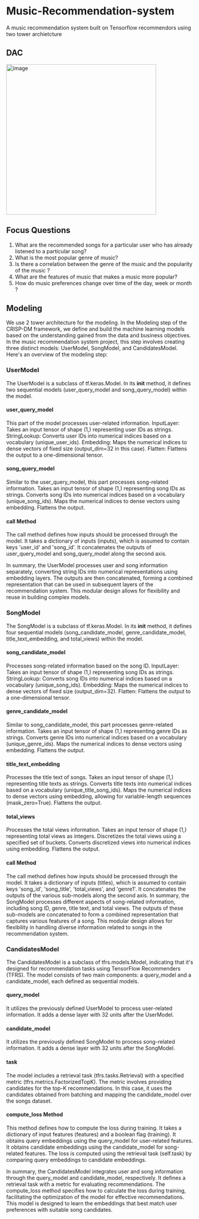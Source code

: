 # Music-Recommendation-system
A music recommendation system built on Tensorflow recommendors using two tower archietcture

## DAC
<img width="401" alt="image" src="https://github.com/diyaliza/Music-Recommendation-system/assets/120042912/8c1682f8-ff68-4de0-9fca-77766b4e256b">

## Focus Questions
1. What are the recommended songs for a particular user who has already listened to a particular song?
2. What is the most popular genre of music?
3. Is there a correlation between the genre of the music and the popularity of the music ?
4. What are the features of music that makes a music more popular?
5. How do music preferences change over time of the day, week or month ?

## Modeling
 
We use 2 tower architecture for the modeling. In the Modeling step of the CRISP-DM framework, we define and build the machine learning models based on the understanding gained from the data and business objectives. In the music recommendation system project, this step involves creating three distinct models: UserModel, SongModel, and CandidatesModel. Here's an overview of the modeling step:

### UserModel
The UserModel is a subclass of tf.keras.Model. In its __init__ method, it defines two sequential models (user_query_model and song_query_model) within the model. 
#### user_query_model
This part of the model processes user-related information. 
InputLayer: Takes an input tensor of shape (1,) representing user IDs as strings. 
StringLookup: Converts user IDs into numerical indices based on a vocabulary (unique_user_ids).
Embedding: Maps the numerical indices to dense vectors of fixed size (output_dim=32 in this case).
Flatten: Flattens the output to a one-dimensional tensor.
#### song_query_model
Similar to the user_query_model, this part processes song-related information.
Takes an input tensor of shape (1,) representing song IDs as strings. 
Converts song IDs into numerical indices based on a vocabulary (unique_song_ids). 
Maps the numerical indices to dense vectors using embedding. 
Flattens the output.
#### call Method
The call method defines how inputs should be processed through the model. It takes a dictionary of inputs (inputs), which is assumed to contain keys 'user_id' and 'song_id'. It concatenates the outputs of user_query_model and song_query_model along the second axis.

In summary, the UserModel processes user and song information separately, converting string IDs into numerical representations using embedding layers. The outputs are then concatenated, forming a combined representation that can be used in subsequent layers of the recommendation system. This modular design allows for flexibility and reuse in building complex models.
### SongModel
The SongModel is a subclass of tf.keras.Model. In its __init__ method, it defines four sequential models (song_candidate_model, genre_candidate_model, title_text_embedding, and total_views) within the model.

#### song_candidate_model
Processes song-related information based on the song ID. InputLayer: Takes an input tensor of shape (1,) representing song IDs as strings.
StringLookup: Converts song IDs into numerical indices based on a vocabulary (unique_song_ids).
Embedding: Maps the numerical indices to dense vectors of fixed size (output_dim=32).
Flatten: Flattens the output to a one-dimensional tensor.

#### genre_candidate_model
Similar to song_candidate_model, this part processes genre-related information.
Takes an input tensor of shape (1,) representing genre IDs as strings.
Converts genre IDs into numerical indices based on a vocabulary (unique_genre_ids).
Maps the numerical indices to dense vectors using embedding.
Flattens the output.

#### title_text_embedding
Processes the title text of songs.
Takes an input tensor of shape (1,) representing title texts as strings.
Converts title texts into numerical indices based on a vocabulary (unique_title_song_ids).
Maps the numerical indices to dense vectors using embedding, allowing for variable-length sequences (mask_zero=True).
Flattens the output.

#### total_views
Processes the total views information.
Takes an input tensor of shape (1,) representing total views as integers.
Discretizes the total views using a specified set of buckets.
Converts discretized views into numerical indices using embedding.
Flattens the output.

#### call Method
The call method defines how inputs should be processed through the model. It takes a dictionary of inputs (titles), which is assumed to contain keys 'song_id', 'song_title', 'total_views', and 'genre1'. It concatenates the outputs of the various sub-models along the second axis.
In summary, the SongModel processes different aspects of song-related information, including song ID, genre, title text, and total views. The outputs of these sub-models are concatenated to form a combined representation that captures various features of a song. This modular design allows for flexibility in handling diverse information related to songs in the recommendation system.

### CandidatesModel
The CandidatesModel is a subclass of tfrs.models.Model, indicating that it's designed for recommendation tasks using TensorFlow Recommenders (TFRS). The model consists of two main components: a query_model and a candidate_model, each defined as sequential models.

#### query_model
It utilizes the previously defined UserModel to process user-related information. It adds a dense layer with 32 units after the UserModel.

#### candidate_model
It utilizes the previously defined SongModel to process song-related information. It adds a dense layer with 32 units after the SongModel.

#### task
The model includes a retrieval task (tfrs.tasks.Retrieval) with a specified metric (tfrs.metrics.FactorizedTopK). The metric involves providing candidates for the top-K recommendations. In this case, it uses the candidates obtained from batching and mapping the candidate_model over the songs dataset.

#### compute_loss Method
This method defines how to compute the loss during training. It takes a dictionary of input features (features) and a boolean flag (training). It obtains query embeddings using the query_model for user-related features. It obtains candidate embeddings using the candidate_model for song-related features. The loss is computed using the retrieval task (self.task) by comparing query embeddings to candidate embeddings.

In summary, the CandidatesModel integrates user and song information through the query_model and candidate_model, respectively. It defines a retrieval task with a metric for evaluating recommendations. The compute_loss method specifies how to calculate the loss during training, facilitating the optimization of the model for effective recommendations. This model is designed to learn the embeddings that best match user preferences with suitable song candidates.
